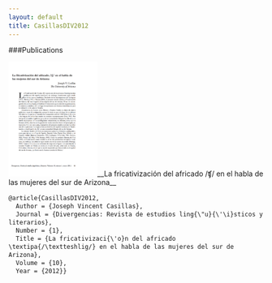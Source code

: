 ```yaml
---
layout: default
title: CasillasDIV2012
---
```


###Publications


<div align="left">
<img width="175" src="/assets/images/CasillasDIV2012.png"/>__La fricativización del africado /ʧ/ en el habla de las mujeres del sur de Arizona__ 
</div>

    @article{CasillasDIV2012,
      Author = {Joseph Vincent Casillas},
      Journal = {Divergencias: Revista de estudios ling{\"u}{\'\i}sticos y literarios},
      Number = {1},
      Title = {La fricativizaci{\'o}n del africado \textipa{/\textteshlig/} en el habla de las mujeres del sur de Arizona},
      Volume = {10},
      Year = {2012}}